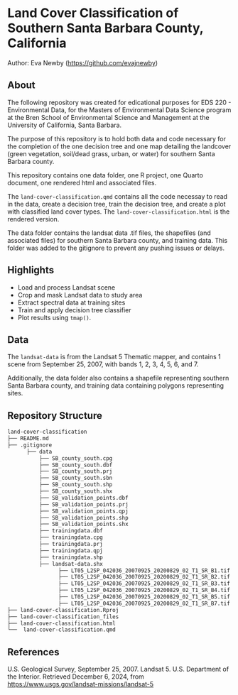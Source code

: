 # Land Cover Classification of Southern Santa Barbara County, California

Author: Eva Newby (https://github.com/evajnewby)

## About
The following repository was created for edicational purposes for EDS 220 - Environmental Data, for the Masters of Environmental Data Science program at the Bren School of Environmental Science and Management at the University of California, Santa Barbara. 

The purpose of this repository is to hold both data and code necessary for the completion of the one decision tree and one map detailing the landcover (green vegetation, soil/dead grass, urban, or water) for southern Santa Barbara county.

This repository contains one data folder, one R project, one Quarto document, one rendered html and associated files. 

The `land-cover-classification.qmd` contains all the code necessay to read in the data, create a decision tree, train the decision tree, and create a plot with classified land cover types. The `land-cover-classification.html` is the rendered version. 

The data folder contains the landsat data .tif files, the shapefiles (and associated files) for southern Santa Barbara county, and training data. This folder was added to the gitignore to prevent any pushing issues or delays.

## Highlights
- Load and process Landsat scene
- Crop and mask Landsat data to study area
- Extract spectral data at training sites
- Train and apply decision tree classifier
- Plot results using `tmap()`.

## Data
The `landsat-data` is from the Landsat 5 Thematic mapper, and contains 1 scene from September 25, 2007, with bands 1, 2, 3, 4, 5, 6, and 7. 

Additionally, the data folder also contains a shapefile representing southern Santa Barbara county, and training data containing polygons representing sites. 

## Repository Structure
```bash
land-cover-classification
├── README.md
├── .gitignore
      ├── data
          ├── SB_county_south.cpg
          ├── SB_county_south.dbf
          ├── SB_county_south.prj
          ├── SB_county_south.sbn
          ├── SB_county_south.shp
          ├── SB_county_south.shx
          ├── SB_validation_points.dbf
          ├── SB_validation_points.prj
          ├── SB_validation_points.qpj
          ├── SB_validation_points.shp
          ├── SB_validation_points.shx
          ├── trainingdata.dbf
          ├── trainingdata.cpg
          ├── trainingdata.prj
          ├── trainingdata.qpj
          ├── trainingdata.shp
          ├── landsat-data.shx
                ├── LT05_L2SP_042036_20070925_20200829_02_T1_SR_B1.tif
                ├── LT05_L2SP_042036_20070925_20200829_02_T1_SR_B2.tif
                ├── LT05_L2SP_042036_20070925_20200829_02_T1_SR_B3.tif
                ├── LT05_L2SP_042036_20070925_20200829_02_T1_SR_B4.tif
                ├── LT05_L2SP_042036_20070925_20200829_02_T1_SR_B5.tif
                ├── LT05_L2SP_042036_20070925_20200829_02_T1_SR_B7.tif
├── land-cover-classification.Rproj
├── land-cover-classification_files
├── land-cover-classification.html
└──  land-cover-classification.qmd
```

## References
U.S. Geological Survey, September 25, 2007. Landsat 5. U.S. Department of the Interior. Retrieved December 6, 2024, from https://www.usgs.gov/landsat-missions/landsat-5
